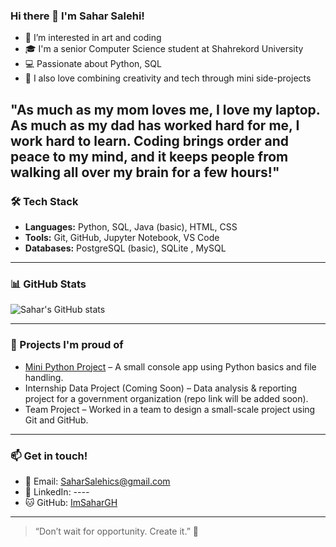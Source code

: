 ### Hi there 👋 I'm Sahar Salehi!
- 👀 I’m interested in art and coding
- 🎓 I'm a senior Computer Science student at Shahrekord University  
- 💻 Passionate about Python, SQL   
- 🎨 I also love combining creativity and tech through mini side-projects  

"As much as my mom loves me, I love my laptop. As much as my dad has worked hard for me, I work hard to learn.
Coding brings order and peace to my mind, and it keeps people from walking all over my brain for a few hours!"
---

### 🛠️ Tech Stack
- **Languages:** Python, SQL, Java (basic), HTML, CSS
- **Tools:** Git, GitHub, Jupyter Notebook, VS Code
- **Databases:** PostgreSQL (basic), SQLite , MySQL

---

### 📊 GitHub Stats

![Sahar's GitHub stats](https://github-readme-stats.vercel.app/api?username=ImSaharGH&show_icons=true&theme=radical)

---

### 📌 Projects I'm proud of
- [Mini Python Project](https://github.com/ImSaharGH/mini_python_project) – A small console app using Python basics and file handling.
- Internship Data Project (Coming Soon) – Data analysis & reporting project for a government organization (repo link will be added soon).
- Team Project – Worked in a team to design a small-scale project using Git and GitHub.

---

### 📫 Get in touch!
- 📧 Email: SaharSalehics@gmail.com
- 💼 LinkedIn: *----*
- 🐱 GitHub: [ImSaharGH](https://github.com/ImSaharGH)

---

> “Don’t wait for opportunity. Create it.” 🌱

